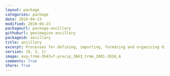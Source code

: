 ```yaml
---
layout: package
categories: package
date: 2019-04-23
modified: 2019-04-23
packageurl: package-ancillary
githuburl: geoimagine-ancillary
packageid: ancillary
title: ancillary
excerpt: Processes for defining, importing, formating and organizing different types of spatial data. Both vectors and raster, as well as text based time-series data can be managed. Point data are usually imported as specimen data, or topodata.
version: (0, 3, 1)
image: avg-trmm-3b43v7-precip_3B43_trmm_2001-2016_A
comments: True
share: True
---
```

